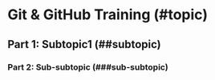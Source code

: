 # Git & GitHub Training (#topic)

## Part 1: Subtopic1 (##subtopic)

### Part 2: Sub-subtopic (###sub-subtopic)


